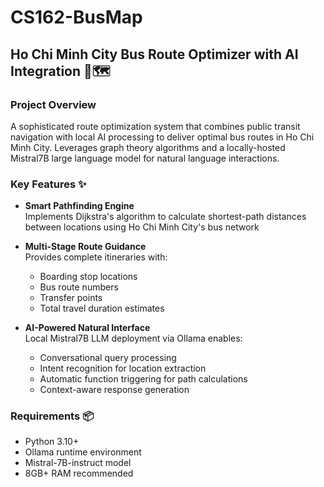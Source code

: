 # CS162-BusMap

## Ho Chi Minh City Bus Route Optimizer with AI Integration 🚌🗺️

### Project Overview  
A sophisticated route optimization system that combines public transit navigation with local AI processing to deliver optimal bus routes in Ho Chi Minh City. Leverages graph theory algorithms and a locally-hosted Mistral7B large language model for natural language interactions.

### Key Features ✨
- **Smart Pathfinding Engine**  
  Implements Dijkstra's algorithm to calculate shortest-path distances between locations using Ho Chi Minh City's bus network

- **Multi-Stage Route Guidance**  
  Provides complete itineraries with:
  - Boarding stop locations
  - Bus route numbers
  - Transfer points
  - Total travel duration estimates

- **AI-Powered Natural Interface**  
  Local Mistral7B LLM deployment via Ollama enables:
  - Conversational query processing
  - Intent recognition for location extraction
  - Automatic function triggering for path calculations
  - Context-aware response generation

### Requirements 📦
- Python 3.10+
- Ollama runtime environment
- Mistral-7B-instruct model
- 8GB+ RAM recommended
